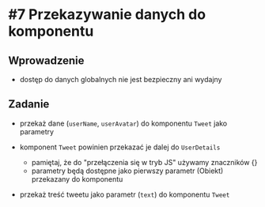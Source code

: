 # #7 Przekazywanie danych do komponentu

## Wprowadzenie

- dostęp do danych globalnych nie jest bezpieczny ani wydajny

## Zadanie

- przekaż dane (`userName`, `userAvatar`) do komponentu `Tweet` jako parametry
- komponent `Tweet` powinien przekazać je dalej do `UserDetails`

  - pamiętaj, że do "przełączenia się w tryb JS" używamy znaczników {}
  - parametry będą dostępne jako pierwszy parametr (Obiekt) przekazany do komponentu

- przekaż treść tweetu jako parametr (`text`) do komponentu `Tweet`
